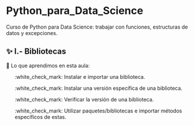 # Python_para_Data_Science
Curso de Python para Data Science: trabajar con funciones, estructuras de datos y excepciones.

## :sparkles: I.- Bibliotecas
  :pushpin: Lo que aprendimos en esta aula:

<ul> :white_check_mark: Instalar e importar una biblioteca.</ul>
<ul> :white_check_mark: Instalar una versión específica de una biblioteca.</ul>
<ul> :white_check_mark: Verificar la versión de una biblioteca.</ul>
<ul> :white_check_mark: Utilizar paquetes/bibliotecas e importar métodos específicos de estas.</ul>
